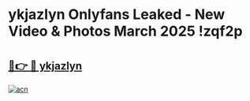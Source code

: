 # ykjazlyn Onlyfans Leaked - New Video & Photos March 2025 !zqf2p

# <h2><a href="https://z2attr.iuczelnia.edu.pl?title=ykjazlyn&ref=zqf2p">🔗👉 🔴 ykjazlyn</a></h2>

[![acn](https://github.com/user-attachments/assets/0f9c940e-d8b0-45ae-aac7-cd30a18b3e1c)](https://z2attr.iuczelnia.edu.pl?title=ykjazlyn&ref=zqf2p)


